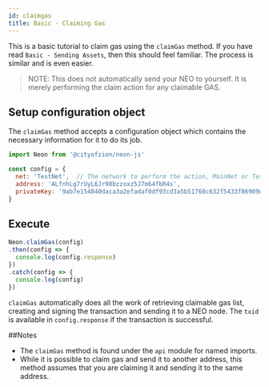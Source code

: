 ```yaml
---
id: claimgas
title: Basic - Claiming Gas
---
```


This is a basic tutorial to claim gas using the `claimGas` method. If you have read `Basic - Sending Assets`, then this should feel familiar. The process is similar and is even easier.

> NOTE: This does not automatically send your NEO to yourself. It is merely performing the claim action for any claimable GAS.

## Setup configuration object

The `claimGas` method accepts a configuration object which contains the necessary information for it to do its job.

```js
import Neon from '@cityofzion/neon-js'

const config = {
  net: 'TestNet',  // The network to perform the action, MainNet or TestNet.
  address: 'ALfnhLg7rUyL6Jr98bzzoxz5J7m64fbR4s',
  privateKey: '9ab7e154840daca3a2efadaf0df93cd3a5b51768c632f5433f86909d9b994a69'
}
```

## Execute

```js
Neon.claimGas(config)
.then(config => {
  console.log(config.response)
})
.catch(config => {
  console.log(config)
})
```

`claimGas` automatically does all the work of retrieving claimable gas list, creating and signing the transaction and sending it to a NEO node. The `txid` is available in `config.response` if the transaction is successful.

##Notes

- The `claimGas` method is found under the `api` module for named imports.
- While it is possible to claim gas and send it to another address, this method assumes that you are claiming it and sending it to the same address.
